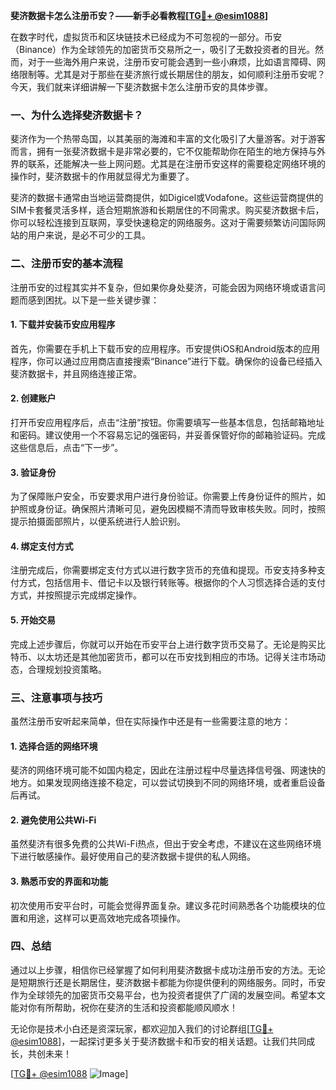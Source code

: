 **斐济数据卡怎么注册币安？——新手必看教程[[TG💪+ @esim1088](https://t.me/s/esim1088)]**

在数字时代，虚拟货币和区块链技术已经成为不可忽视的一部分。币安（Binance）作为全球领先的加密货币交易所之一，吸引了无数投资者的目光。然而，对于一些海外用户来说，注册币安可能会遇到一些小麻烦，比如语言障碍、网络限制等。尤其是对于那些在斐济旅行或长期居住的朋友，如何顺利注册币安呢？今天，我们就来详细讲解一下斐济数据卡怎么注册币安的具体步骤。

### 一、为什么选择斐济数据卡？

斐济作为一个热带岛国，以其美丽的海滩和丰富的文化吸引了大量游客。对于游客而言，拥有一张斐济数据卡是非常必要的，它不仅能帮助你在陌生的地方保持与外界的联系，还能解决一些上网问题。尤其是在注册币安这样的需要稳定网络环境的操作时，斐济数据卡的作用就显得尤为重要了。

斐济的数据卡通常由当地运营商提供，如Digicel或Vodafone。这些运营商提供的SIM卡套餐灵活多样，适合短期旅游和长期居住的不同需求。购买斐济数据卡后，你可以轻松连接到互联网，享受快速稳定的网络服务。这对于需要频繁访问国际网站的用户来说，是必不可少的工具。

### 二、注册币安的基本流程

注册币安的过程其实并不复杂，但如果你身处斐济，可能会因为网络环境或语言问题而感到困扰。以下是一些关键步骤：

#### 1. **下载并安装币安应用程序**

首先，你需要在手机上下载币安的应用程序。币安提供iOS和Android版本的应用程序，你可以通过应用商店直接搜索“Binance”进行下载。确保你的设备已经插入斐济数据卡，并且网络连接正常。

#### 2. **创建账户**

打开币安应用程序后，点击“注册”按钮。你需要填写一些基本信息，包括邮箱地址和密码。建议使用一个不容易忘记的强密码，并妥善保管好你的邮箱验证码。完成这些信息后，点击“下一步”。

#### 3. **验证身份**

为了保障账户安全，币安要求用户进行身份验证。你需要上传身份证件的照片，如护照或身份证。确保照片清晰可见，避免因模糊不清而导致审核失败。同时，按照提示拍摄面部照片，以便系统进行人脸识别。

#### 4. **绑定支付方式**

注册完成后，你需要绑定支付方式以进行数字货币的充值和提现。币安支持多种支付方式，包括信用卡、借记卡以及银行转账等。根据你的个人习惯选择合适的支付方式，并按照提示完成绑定操作。

#### 5. **开始交易**

完成上述步骤后，你就可以开始在币安平台上进行数字货币交易了。无论是购买比特币、以太坊还是其他加密货币，都可以在币安找到相应的市场。记得关注市场动态，合理规划投资策略。

### 三、注意事项与技巧

虽然注册币安听起来简单，但在实际操作中还是有一些需要注意的地方：

#### 1. **选择合适的网络环境**

斐济的网络环境可能不如国内稳定，因此在注册过程中尽量选择信号强、网速快的地方。如果发现网络连接不稳定，可以尝试切换到不同的网络环境，或者重启设备后再试。

#### 2. **避免使用公共Wi-Fi**

虽然斐济有很多免费的公共Wi-Fi热点，但出于安全考虑，不建议在这些网络环境下进行敏感操作。最好使用自己的斐济数据卡提供的私人网络。

#### 3. **熟悉币安的界面和功能**

初次使用币安平台时，可能会觉得界面复杂。建议多花时间熟悉各个功能模块的位置和用途，这样可以更高效地完成各项操作。

### 四、总结

通过以上步骤，相信你已经掌握了如何利用斐济数据卡成功注册币安的方法。无论是短期旅行还是长期居住，斐济数据卡都能为你提供便利的网络服务。同时，币安作为全球领先的加密货币交易平台，也为投资者提供了广阔的发展空间。希望本文能对你有所帮助，祝你在斐济的生活和投资都能顺风顺水！

无论你是技术小白还是资深玩家，都欢迎加入我们的讨论群组[[TG💪+ @esim1088](https://t.me/s/esim1088)]，一起探讨更多关于斐济数据卡和币安的相关话题。让我们共同成长，共创未来！

[[TG💪+ @esim1088](https://t.me/s/esim1088) ![Image](https://i.postimg.cc/4NQfJmqS/Snipaste-2025-05-13-00-14-12.png)]